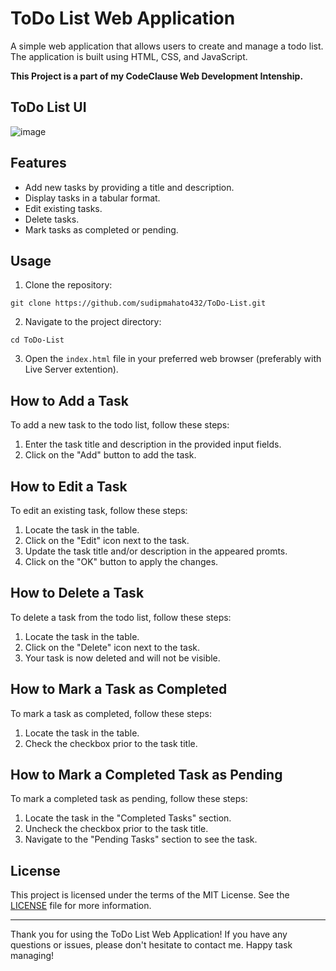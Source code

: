 # ToDo List Web Application

A simple web application that allows users to create and manage a todo list. The application is built using HTML, CSS, and JavaScript.


__This Project is a part of my CodeClause Web Development Intenship.__


## **ToDo List UI**

![image](https://github.com/sudipmahato432/OIBSIP_3/assets/80632874/e848f1d9-a220-45ae-ad84-20379af85efd)


## Features

- Add new tasks by providing a title and description.
- Display tasks in a tabular format.
- Edit existing tasks.
- Delete tasks.
- Mark tasks as completed or pending.


## Usage

1. Clone the repository:
```Git Command
git clone https://github.com/sudipmahato432/ToDo-List.git
```
2. Navigate to the project directory:
```Git Command
cd ToDo-List
```
3. Open the `index.html` file in your preferred web browser (preferably with Live Server extention).

## How to Add a Task

To add a new task to the todo list, follow these steps:

1. Enter the task title and description in the provided input fields.
2. Click on the "Add" button to add the task.

## How to Edit a Task

To edit an existing task, follow these steps:

1. Locate the task in the table.
2. Click on the "Edit" icon next to the task.
3. Update the task title and/or description in the appeared promts.
4. Click on the "OK" button to apply the changes.

## How to Delete a Task

To delete a task from the todo list, follow these steps:

1. Locate the task in the table.
2. Click on the "Delete" icon next to the task.
3. Your task is now deleted and will not be visible.

## How to Mark a Task as Completed

To mark a task as completed, follow these steps:

1. Locate the task in the table.
2. Check the checkbox prior to the task title.

## How to Mark a Completed Task as Pending

To mark a completed task as pending, follow these steps:

1. Locate the task in the "Completed Tasks" section.
2. Uncheck the checkbox prior to the task title.
3. Navigate to the "Pending Tasks" section to see the task.

## License

This project is licensed under the terms of the MIT License. See the [LICENSE](LICENSE) file for more information.

---

Thank you for using the ToDo List Web Application! If you have any questions or issues, please don't hesitate to contact me. Happy task managing!

